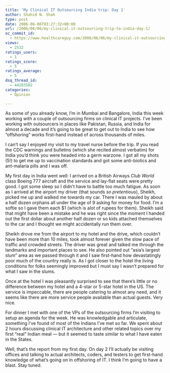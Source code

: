 ```yaml
---
title: 'My Clinical IT Outsourcing India trip: Day 1'
author: Shahid N. Shah
type: post
date: 2006-06-06T03:27:32+00:00
url: /2006/06/06/my-clinical-it-outsourcing-trip-to-india-day-1/
oc_commit_id:
  - https://www.healthcareguy.com/2006/06/06/my-clinical-it-outsourcing-trip-to-india-day-1/1478769037
views:
  - 2532
ratings_users:
  - 1
ratings_score:
  - 5
ratings_average:
  - 5
dsq_thread_id:
  - 44283502
categories:
  - Opinion

---
```

As some of you already know, I&#8217;m in Mumbai and Bangalore, India this week working with a couple of outsourcing firms on clinical IT projects. I&#8217;ve been working with outsourcers in places like Pakistan, Russia, and India for almost a decade and it&#8217;s going to be great to get out to India to see how &#8220;offshoring&#8221; works first-hand instead of across thousands of miles.

I can&#8217;t say I enjoyed my visit to my travel nurse before the trip. If you read the CDC warnings and bulletins (which she recited almost verbatim) for India you&#8217;d think you were headed into a germ warzone. I got all my shots (5!) to get me up to vaccination standards and got some anti-biotics and ant-malaria pills and I was off.

My first day in India went well: I arrived on a British Airways _Club World_ class Boeing 777 aircraft and the service and lay-flat seats were pretty good. I got some sleep so I didn&#8217;t have to battle too much fatigue. As soon as I arrived at the airport my driver (that sounds _so pretentious_), Sheikh, picked me up and walked me towards my car. There I was mauled by about a half dozen orphans all under the age of 9 asking for money for food. I&#8217;m a softie so I gave them each $1 (which is alot of rupees for them). Sheikh said that might have been a mistake and he was right since the moment I handed out the first dollar about another half dozen or so kids attached themselves to the car and I thought we might accidentally run them over.

Sheikh drove me from the airport to my hotel and the drive, which couldn&#8217;t have been more than 10 miles, took almost forever given the slow pace of traffic and crowded streets. The driver was great and talked me through the landmarks and important places to see. He also pointed out &#8220;asia&#8217;s largest slum&#8221; area as we passed through it and I saw first-hand how devastatingly poor much of the country really is. As I got closer to the hotel the living conditions for folks seemingly improved but I must say I wasn&#8217;t prepared for what I saw in the slums.

Once at the hotel I was pleasantly surprised to see that there&#8217;s little or no difference between my hotel and a 4-star or 5-star hotel in the US. The service is impeccable, there are people catering to almost any need, and it seems like there are more service people available than actual guests. Very nice.

For dinner I met with one of the VPs of the outsourcing firms I&#8217;m visiting to setup an agenda for the week. He was knowledgable and articulate, something I&#8217;ve found of most of the Indians I&#8217;ve met so far. We spent about 2 hours discussing clinical IT architecture and other related topics over my first &#8220;real&#8221; Indian meal &#8212; but it seemed to taste similar to what I have eaten in the States.

Well, that&#8217;s the report from my first day. On day 2 I&#8217;ll actually be visiting offices and talking to actual architects, coders, and testers to get first-hand knowledge of what&#8217;s going on in offshoring of IT. I think I&#8217;m going to have a blast. Stay tuned.